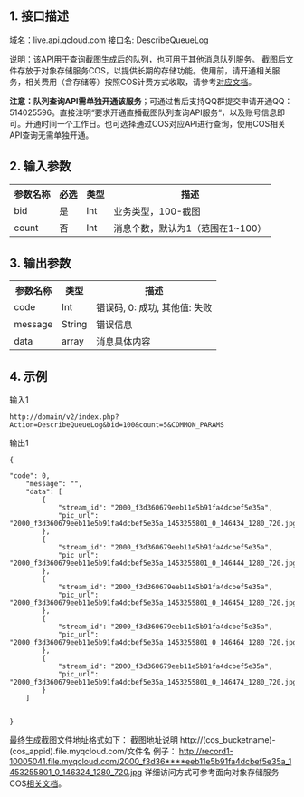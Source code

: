 ## 1. 接口描述

域名：live.api.qcloud.com
接口名: DescribeQueueLog

说明：该API用于查询截图生成后的队列，也可用于其他消息队列服务。
截图后文件存放于对象存储服务COS，以提供长期的存储功能。使用前，请开通相关服务，相关费用（含存储等）按照COS计费方式收取，请参考[对应文档](http://www.qcloud.com/product/cos.html)。

**注意：队列查询API需单独开通该服务**；可通过售后支持QQ群提交申请开通QQ：514025596。直接注明“要求开通直播截图队列查询API服务“，以及账号信息即可。开通时间一个工作日。也可选择通过COS对应API进行查询，使用COS相关API查询无需单独开通。

## 2. 输入参数
</b></th>
<table class="t"><tbody><tr>
<th><b>参数名称</b></th>
<th><b>必选</b></th>
<th><b>类型</b></th>
<th><b>描述</b></th>
<tr>
<td> bid
<td> 是
<td> Int
<td> 业务类型，100-截图
<tr>
<td> count
<td> 否
<td> Int
<td> 消息个数，默认为1（范围在1~100）
<tr>
</tbody></table>


</b></th>

## 3. 输出参数
</b></th>
<table class="t"><tbody><tr>
<th><b>参数名称</b></th>
<th><b>类型</b></th>
<th><b>描述</b></th>
<tr>
<td> code
<td> Int
<td> 错误码, 0: 成功, 其他值: 失败
<tr>
<td> message
<td> String
<td> 错误信息
<tr>
<tr>
<td> data
<td> array
<td> 消息具体内容
<tr>
<tr>

</tbody></table>


</b></th>

## 4. 示例

输入1
```
http://domain/v2/index.php?Action=DescribeQueueLog&bid=100&count=5&COMMON_PARAMS

```

输出1
```
{

"code": 0,
    "message": "",
    "data": [
        {
            "stream_id": "2000_f3d360679eeb11e5b91fa4dcbef5e35a",
            "pic_url": "2000_f3d360679eeb11e5b91fa4dcbef5e35a_1453255801_0_146434_1280_720.jpg"
        },
        {
            "stream_id": "2000_f3d360679eeb11e5b91fa4dcbef5e35a",
            "pic_url": "2000_f3d360679eeb11e5b91fa4dcbef5e35a_1453255801_0_146444_1280_720.jpg"
        },
        {
            "stream_id": "2000_f3d360679eeb11e5b91fa4dcbef5e35a",
            "pic_url": "2000_f3d360679eeb11e5b91fa4dcbef5e35a_1453255801_0_146454_1280_720.jpg"
        },
        {
            "stream_id": "2000_f3d360679eeb11e5b91fa4dcbef5e35a",
            "pic_url": "2000_f3d360679eeb11e5b91fa4dcbef5e35a_1453255801_0_146464_1280_720.jpg"
        },
        {
            "stream_id": "2000_f3d360679eeb11e5b91fa4dcbef5e35a",
            "pic_url": "2000_f3d360679eeb11e5b91fa4dcbef5e35a_1453255801_0_146474_1280_720.jpg"
        }
    ]


}

```

最终生成截图文件地址格式如下：
截图地址说明
http://(cos_bucketname)-(cos_appid).file.myqcloud.com/文件名
例子：
http://record1-10005041.file.myqcloud.com/2000_f3d36****eeb11e5b91fa4dcbef5e35a_1453255801_0_146324_1280_720.jpg
详细访问方式可参考面向对象存储服务COS[相关文档](http://www.qcloud.com/doc/product/227/%E4%BA%A7%E5%93%81%E4%BB%8B%E7%BB%8D)。
